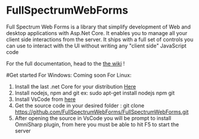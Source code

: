 # FullSpectrumWebForms
Full Spectrum Web Forms is a library that simplify development of Web and desktop applications with Asp.Net Core. It enables you to manage all your client side interactions from the server. It ships with a full set of controls you can use to interact with the UI without writing any "client side" JavaScript code

For the full documentation, head to the [the wiki](https://github.com/FullSpectrumWebForms/FullSpectrumWebForms/wiki) !

#Get started
For Windows:
Coming soon
For Linux:
1. Install the last .net Core for your distribution [Here](https://www.microsoft.com/net/download/linux-package-manager/rhel/sdk-current)
2. Install nodejs, npm and git ex: sudo apt-get install nodejs npm git
3. Install VsCode from [here](https://code.visualstudio.com/)
4. Get the source code in your desired folder : git clone https://github.com/FullSpectrumWebForms/FullSpectrumWebForms.git
5. After opening the source in VsCode you will be prompt to install OmniSharp plugin, from here you must be able to hit F5 to      start the server
